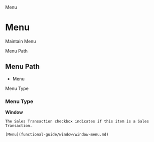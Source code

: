
Menu
# Menu


Maintain Menu

Menu Path
## Menu Path



- Menu

Menu Type
### Menu Type

**Window**

```
The Sales Transaction checkbox indicates if this item is a Sales Transaction.
```

```
[Menu](functional-guide/window/window-menu.md)
```